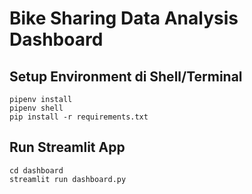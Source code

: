 # Bike Sharing Data Analysis Dashboard 
## Setup Environment di Shell/Terminal
```shell
pipenv install
pipenv shell
pip install -r requirements.txt
```

## Run Streamlit App
```shell
cd dashboard
streamlit run dashboard.py
```